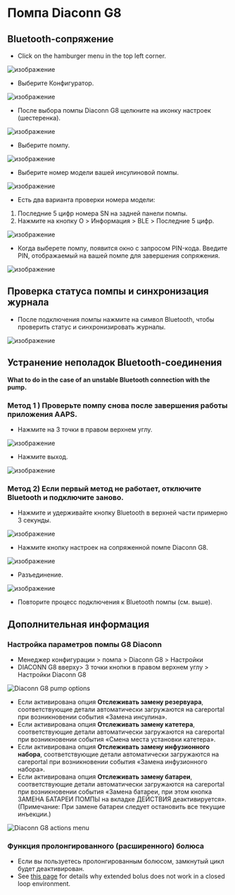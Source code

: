# Помпа Diaconn G8

## Bluetooth-сопряжение

- Click on the hamburger menu in the top left corner.

![изображение](../images/DiaconnG8/DiaconnG8_01.jpg)

- Выберите Конфигуратор.

![изображение](../images/DiaconnG8/DiaconnG8_02.jpg)

- После выбора помпы Diaconn G8 щелкните на иконку настроек (шестеренка).

![изображение](../images/DiaconnG8/DiaconnG8_03.jpg)

- Выберите помпу.

![изображение](../images/DiaconnG8/DiaconnG8_04.jpg)

- Выберите номер модели вашей инсулиновой помпы.

![изображение](../images/DiaconnG8/DiaconnG8_05.jpg)

- Есть два варианта проверки номера модели:

1. Последние 5 цифр номера SN на задней панели помпы.
2. Нажмите на кнопку O > Информация > BLE > Последние 5 цифр.

![изображение](../images/DiaconnG8/DiaconnG8_06.jpg)

- Когда выберете помпу, появится окно с запросом PIN-кода. Введите PIN, отображаемый на вашей помпе для завершения сопряжения.

 ![изображение](../images/DiaconnG8/DiaconnG8_07.jpg)

## Проверка статуса помпы и синхронизация журнала

- После подключения помпы нажмите на символ Bluetooth, чтобы проверить статус и синхронизировать журналы.

![изображение](../images/DiaconnG8/DiaconnG8_08.jpg)

## Устранение неполадок Bluetooth-соединения

**What to do in the case of an unstable Bluetooth connection with the pump.**

### Метод 1 ) Проверьте помпу снова после завершения работы приложения AAPS.

- Нажмите на 3 точки в правом верхнем углу.

![изображение](../images/DiaconnG8/DiaconnG8_09.jpg)

- Нажмите выход.

![изображение](../images/DiaconnG8/DiaconnG8_10.jpg)

### Метод 2) Если первый метод не работает, отключите Bluetooth и подключите заново.

- Нажмите и удерживайте кнопку Bluetooth в верхней части примерно 3 секунды.

![изображение](../images/DiaconnG8/DiaconnG8_11.jpg)

- Нажмите кнопку настроек на сопряженной помпе Diaconn G8.

![изображение](../images/DiaconnG8/DiaconnG8_12.jpg)

- Разъединение.

![изображение](../images/DiaconnG8/DiaconnG8_13.jpg)

- Повторите процесс подключения к Bluetooth помпы (см. выше).

## Дополнительная информация

### Настройка параметров помпы G8 Diaconn

- Менеджер конфигурации > помпа > Diaconn G8 > Настройки
- DIACONN G8 вверху> 3 точки кнопки в правом верхнем углу > Настройки Diaconn G8

![Diaconn G8 pump options](../images/DiaconnG8/DiaconnG8_14.jpg)

- Если активирована опция **Отслеживать замену резервуара**, соответствующие детали автоматически загружаются на careportal при возникновении события «Замена инсулина».
- Если активирована опция **Отслеживать замену катетера**, соответствующие детали автоматически загружаются на careportal при возникновении события «Смена места установки катетера».
- Если активирована опция **Отслеживать замену инфузионного набора**, соответствующие детали автоматически загружаются на careportal при возникновении события «Замена инфузионного набора».
- Если активирована опция **Отслеживать замену батареи**, соответствующие детали автоматически загружаются на careportal при возникновении события «Замена батареи, при этом кнопка ЗАМЕНА БАТАРЕИ ПОМПЫ на вкладке ДЕЙСТВИЯ деактивируется». (Примечание: При замене батареи следует остановить все текущие инъекции.)

![Diaconn G8 actions menu](../images/DiaconnG8/DiaconnG8_15.jpg)

### Функция пролонгированного (расширенного) болюса

- Если вы пользуетесь пролонгированным болюсом, замкнутый цикл будет деактивирован.
- See [this page](#Extended-Carbs-why-extended-boluses-won-t-work-in-a-closed-loop-environment) for details why extended bolus does not work in a closed loop environment.
